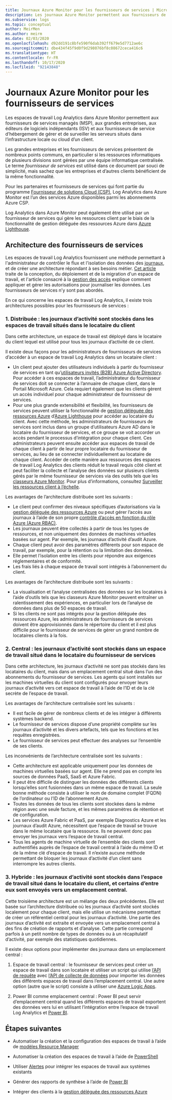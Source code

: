 ```yaml
---
title: Journaux Azure Monitor pour les fournisseurs de services | Microsoft Docs
description: Les journaux Azure Monitor permettent aux fournisseurs de services gérés (MSP), aux grandes entreprises, aux éditeurs de logiciels indépendants (ISV) et aux fournisseurs de service d’hébergement de gérer et de surveiller les serveurs situés dans l’infrastructure locale ou cloud d’un client.
ms.subservice: logs
ms.topic: conceptual
author: MeirMen
ms.author: meirm
ms.date: 02/03/2020
ms.openlocfilehash: d92dd191c8bfe590f6dab392ff679e5d7712ae6c
ms.sourcegitcommit: dbe434f45f9d0f9d298076bf8c08672ceca416c6
ms.translationtype: HT
ms.contentlocale: fr-FR
ms.lasthandoff: 10/17/2020
ms.locfileid: "92143848"
---
```

# <a name="azure-monitor-logs-for-service-providers"></a>Journaux Azure Monitor pour les fournisseurs de services

Les espaces de travail Log Analytics dans Azure Monitor permettent aux fournisseurs de services managés (MSP), aux grandes entreprises, aux éditeurs de logiciels indépendants (ISV) et aux fournisseurs de service d’hébergement de gérer et de surveiller les serveurs situés dans l’infrastructure locale ou cloud d’un client.

Les grandes entreprises et les fournisseurs de services présentent de nombreux points communs, en particulier si les ressources informatiques de plusieurs divisions sont gérées par une équipe informatique centralisée. Le terme *fournisseur de services* est utilisé dans ce document par souci de simplicité, mais sachez que les entreprises et d’autres clients bénéficient de la même fonctionnalité.

Pour les partenaires et fournisseurs de services qui font partie du programme [Fournisseur de solutions Cloud (CSP)](https://partner.microsoft.com/membership/cloud-solution-provider), Log Analytics dans Azure Monitor est l’un des services Azure disponibles parmi les abonnements Azure CSP.

Log Analytics dans Azure Monitor peut également être utilisé par un fournisseur de services qui gère les ressources client par le biais de la fonctionnalité de gestion déléguée des ressources Azure dans [Azure Lighthouse](../../lighthouse/overview.md).

## <a name="architectures-for-service-providers"></a>Architecture des fournisseurs de services

Les espaces de travail Log Analytics fournissent une méthode permettant à l'administrateur de contrôler le flux et l'isolation des données des [journaux](data-platform-logs.md), et de créer une architecture répondant à ses besoins métier. [Cet article](design-logs-deployment.md) traite de la conception, du déploiement et de la migration d'un espace de travail, et l'article consacré à la [gestion des accès](manage-access.md) explique comment appliquer et gérer les autorisations pour journaliser les données. Les fournisseurs de services n’y sont pas abordés.

En ce qui concerne les espaces de travail Log Analytics, il existe trois architectures possibles pour les fournisseurs de services :

### <a name="1-distributed---logs-are-stored-in-workspaces-located-in-the-customers-tenant"></a>1. Distribuée : les journaux d’activité sont stockés dans les espaces de travail situés dans le locataire du client

Dans cette architecture, un espace de travail est déployé dans le locataire du client lequel est utilisé pour tous les journaux d’activité de ce client.

Il existe deux façons pour les administrateurs de fournisseurs de services d’accéder à un espace de travail Log Analytics dans un locataire client :

- Un client peut ajouter des utilisateurs individuels à partir du fournisseur de services en tant qu’[utilisateurs invités (B2B) Azure Active Directory](../../active-directory/external-identities/what-is-b2b.md). Pour accéder à ces espaces de travail, l’administrateur du fournisseur de services doit se connecter à l’annuaire de chaque client, dans le Portail Microsoft Azure. Cela requiert également que les clients gèrent un accès individuel pour chaque administrateur de fournisseur de services.
- Pour une plus grande extensibilité et flexibilité, les fournisseurs de services peuvent utiliser la fonctionnalité de [gestion déléguée des ressources Azure](../../lighthouse/concepts/azure-delegated-resource-management.md) d’[Azure Lighthouse](../../lighthouse/overview.md) pour accéder au locataire du client. Avec cette méthode, les administrateurs de fournisseurs de services sont inclus dans un groupe d’utilisateurs Azure AD dans le locataire du fournisseur de services, et ce groupe se voit accorder un accès pendant le processus d’intégration pour chaque client. Ces administrateurs peuvent ensuite accéder aux espaces de travail de chaque client à partir de leur propre locataire du fournisseur de services, au lieu de se connecter individuellement au locataire de chaque client. Accéder de cette manière aux ressources des espaces de travail Log Analytics des clients réduit le travail requis côté client et peut faciliter la collecte et l’analyse des données sur plusieurs clients gérés par le même fournisseur de services via des outils tels que les [classeurs Azure Monitor](./workbooks-overview.md). Pour plus d’informations, consultez [Surveiller les ressources client à l’échelle](../../lighthouse/how-to/monitor-at-scale.md).

Les avantages de l’architecture distribuée sont les suivants :

* Le client peut confirmer des niveaux spécifiques d’autorisations via la [gestion déléguée des ressources Azure](../../lighthouse/concepts/azure-delegated-resource-management.md) ou peut gérer l’accès aux journaux à l’aide de son propre [contrôle d’accès en fonction du rôle Azure (Azure RBAC)](../../role-based-access-control/overview.md).
* Les journaux peuvent être collectés à partir de tous les types de ressources, et non uniquement des données de machines virtuelles basées sur agent. Par exemple, les journaux d’activité d’audit Azure.
* Chaque client peut avoir des paramètres différents pour son espace de travail, par exemple, pour la rétention ou la limitation des données.
* Elle permet l’isolation entre les clients pour répondre aux exigences réglementaires et de conformité.
* Les frais liés à chaque espace de travail sont intégrés à l’abonnement du client.

Les avantages de l’architecture distribuée sont les suivants :

* La visualisation et l’analyse centralisées des données sur les locataires à l’aide d’outils tels que les classeurs Azure Monitor peuvent entraîner un ralentissement des expériences, en particulier lors de l’analyse de données dans plus de 50 espaces de travail.
* Si les clients ne sont pas intégrés pour la gestion déléguée des ressources Azure, les administrateurs de fournisseurs de services doivent être approvisionnés dans le répertoire du client et il est plus difficile pour le fournisseur de services de gérer un grand nombre de locataires clients à la fois.

### <a name="2-central---logs-are-stored-in-a-workspace-located-in-the-service-provider-tenant"></a>2. Central : les journaux d’activité sont stockés dans un espace de travail situé dans le locataire du fournisseur de services

Dans cette architecture, les journaux d’activité ne sont pas stockés dans les locataires du client, mais dans un emplacement central situé dans l’un des abonnements du fournisseur de services. Les agents qui sont installés sur les machines virtuelles du client sont configurés pour envoyer leurs journaux d’activité vers cet espace de travail à l’aide de l’ID et de la clé secrète de l’espace de travail.

Les avantages de l’architecture centralisée sont les suivants :

* Il est facile de gérer de nombreux clients et de les intégrer à différents systèmes backend.
* Le fournisseur de services dispose d’une propriété complète sur les journaux d’activité et les divers artefacts, tels que les fonctions et les requêtes enregistrées.
* Le fournisseur de services peut effectuer des analyses sur l’ensemble de ses clients.

Les inconvénients de l’architecture centralisée sont les suivants :

* Cette architecture est applicable uniquement pour les données de machines virtuelles basées sur agent. Elle ne prend pas en compte les sources de données PaaS, SaaS et Azure Fabric.
* Il peut être difficile de distinguer les données des différents clients lorsqu’elles sont fusionnées dans un même espace de travail. La seule bonne méthode consiste à utiliser le nom de domaine complet (FQDN) de l’ordinateur ou l’ID de l’abonnement Azure.
* Toutes les données de tous les clients sont stockées dans la même région avec une seule facture, et les mêmes paramètres de rétention et de configuration.
* Les services Azure Fabric et PaaS, par exemple Diagnostics Azure et les journaux d’audit Azure, nécessitent que l’espace de travail se trouve dans le même locataire que la ressource. Ils ne peuvent donc pas envoyer les journaux vers l’espace de travail central.
* Tous les agents de machine virtuelle de l’ensemble des clients sont authentifiés auprès de l’espace de travail central à l’aide du même ID et de la même clé d’espace de travail. Il n’existe aucune méthode permettant de bloquer les journaux d’activité d’un client sans interrompre les autres clients.

### <a name="3-hybrid---logs-are-stored-in-workspace-located-in-the-customers-tenant-and-some-of-them-are-pulled-to-a-central-location"></a>3. Hybride : les journaux d’activité sont stockés dans l’espace de travail situé dans le locataire du client, et certains d’entre eux sont envoyés vers un emplacement central.

Cette troisième architecture est un mélange des deux précédentes. Elle est basée sur l’architecture distribuée où les journaux d’activité sont stockés localement pour chaque client, mais elle utilise un mécanisme permettant de créer un référentiel central pour les journaux d’activité. Une partie des journaux d’activité est extraite et envoyée vers un emplacement central à des fins de création de rapports et d’analyse. Cette partie correspond parfois à un petit nombre de types de données ou à un récapitulatif d’activité, par exemple des statistiques quotidiennes.

Il existe deux options pour implémenter des journaux dans un emplacement central :

1. Espace de travail central : le fournisseur de services peut créer un espace de travail dans son locataire et utiliser un script qui utilise [l’API de requête](https://dev.loganalytics.io/) avec [l’API de collecte de données](./data-collector-api.md) pour importer les données des différents espaces de travail dans l’emplacement central. Une autre option (autre que le script) consiste à utiliser une [Azure Logic Apps](../../logic-apps/logic-apps-overview.md).

2. Power BI comme emplacement central : Power BI peut servir d’emplacement central quand les différents espaces de travail exportent des données vers lui en utilisant l’intégration entre l’espace de travail Log Analytics et [Power BI](./powerbi.md).

## <a name="next-steps"></a>Étapes suivantes

* Automatiser la création et la configuration des espaces de travail à l’aide de [modèles Resource Manager](../samples/resource-manager-workspace.md)

* Automatiser la création des espaces de travail à l’aide de [PowerShell](./powershell-workspace-configuration.md)

* Utiliser [Alertes](./alerts-overview.md) pour intégrer les espaces de travail aux systèmes existants

* Générer des rapports de synthèse à l’aide de [Power BI](./powerbi.md)

* Intégrer des clients à la [gestion déléguée des ressources Azure](../../lighthouse/concepts/azure-delegated-resource-management.md)
